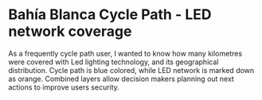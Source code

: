 # Bahía Blanca Cycle Path - LED network coverage
As a frequently cycle path user, I wanted to know how many kilometres were covered with Led lighting technology, and its geographical distribution. Cycle path is blue colored, while LED network is marked down as orange. Combined layers allow decision makers planning out next actions to improve users security. 
